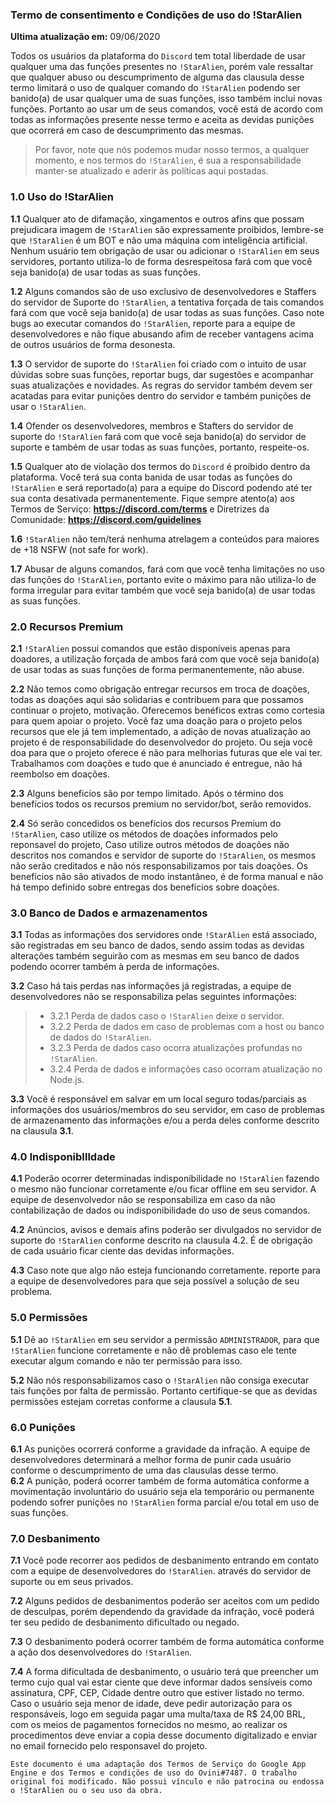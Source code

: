 ### Termo de consentimento e Condições de uso do !StarAlien
**Ultima atualização em:** 09/06/2020

Todos os usuários da plataforma do `Discord` tem total liberdade de usar qualquer uma das funções 
presentes no `!StarAlien`, porém vale ressaltar que qualquer abuso ou descumprimento de alguma das clausula 
desse termo limitará o uso de qualquer comando do `!StarAlien` podendo ser banido(a) de usar 
qualquer uma de suas funções, isso também inclui novas funções. Portanto ao usar um de seus comandos, você está de acordo com todas as informações presente 
nesse termo e aceita as devidas punições que ocorrerá em caso de descumprimento das mesmas.

> Por favor, note que nós podemos mudar nosso termos, a qualquer momento, e nos termos do `!StarAlien`, é sua a responsabilidade manter-se atualizado e aderir às políticas aqui postadas.

### 1.0 Uso do !StarAlien
**1.1** Qualquer ato de difamação, xingamentos e outros afins que possam prejudicara imagem de 
`!StarAlien` são expressamente proibidos, lembre-se que `!StarAlien` é um BOT e não uma máquina com 
inteligência artificial. Nenhum usuário tem obrigação de usar ou adicionar o `!StarAlien` em seus 
servidores, portanto utiliza-lo de forma desrespeitosa fará com que você seja banido(a) de usar 
todas as suas funções.

**1.2** Alguns comandos são de uso exclusivo de desenvolvedores e Staffers do servidor de Suporte do 
`!StarAlien`, a tentativa forçada de tais comandos fará com que você seja banido(a) de usar todas as suas 
funções. Caso note bugs ao executar comandos do `!StarAlien`, reporte para a equipe de desenvolvedores 
e não fique abusando afim de receber vantagens acima de outros usuários de forma desonesta.

**1.3** O servidor de suporte do `!StarAlien` foi criado com o intuito de usar dúvidas sobre suas funções, reportar bugs, dar sugestões e acompanhar suas atualizações e novidades. As regras do servidor 
também devem ser acatadas para evitar punições dentro do servidor e também punições de usar o `!StarAlien`.

**1.4** Ofender os desenvolvedores, membros e Stafters do servidor de suporte do `!StarAlien` fará com que 
você seja banido(a) do servidor de suporte e também de usar todas as suas funções, portanto, 
respeite-os.

**1.5** Qualquer ato de violação dos termos do `Discord` é proibido dentro da plataforma. Você terá sua 
conta banida de usar todas as funções do `!StarAlien` e será reportado(a) para a equipe do Discord 
podendo até ter sua conta desativada permanentemente. Fique sempre atento(a) aos Termos de 
Serviço: __https://discord.com/terms__ e Diretrizes da Comunidade: __https://discord.com/guidelines__

**1.6** `!StarAlien` não tem/terá nenhuma atrelagem a conteúdos para maiores de +18 NSFW (not safe for work).

**1.7** Abusar de alguns comandos, fará com que você tenha limitações no uso das funções do `!StarAlien`, 
portanto evite o máximo para não utiliza-lo de forma irregular para evitar também que você seja 
banido(a) de usar todas as suas funções.

### 2.0 Recursos Premium
**2.1** `!StarAlien` possui comandos que estão disponíveis apenas para doadores, a utilização forçada 
de ambos fará com que você seja banido(a) de usar todas as suas funções de forma 
permanentemente, não abuse.

**2.2** Não temos como obrigação entregar recursos em troca de doações, todas as doações aqui são solidarias e contribuem para que possamos continuar o projeto, motivação.
Oferecemos benéficos extras como cortesia para quem apoiar o projeto. Você faz uma doação para o projeto pelos recursos que ele já tem implementado, a adição de novas atualização ao projeto é de responsabilidade do desenvolvedor do projeto. Ou seja você doa para que o projeto oferece é não para melhorias futuras que ele vai ter. 
Trabalhamos com doações e tudo que é anunciado é entregue, não há reembolso em doações.

**2.3** Alguns beneficios são por tempo limitado. Após o término dos benefícios 
todos os recursos premium no servidor/bot, serão removidos.

**2.4** Só serão concedidos os benefícios dos recursos Premium do `!StarAlien`, caso utilize os métodos de 
doações informados pelo reponsavel do projeto, Caso utilize outros métodos de doações não descritos nos comandos e 
servidor de suporte do `!StarAlien`, os mesmos não serão creditados e não nós responsabilizamos por tais 
doações. Os benefícios não são ativados de modo instantâneo, é de forma manual e não há tempo definido sobre entregas dos benefícios sobre doações.

### 3.0 Banco de Dados e armazenamentos
**3.1** Todas as informações dos servidores onde `!StarAlien` está associado, são registradas em seu banco 
de dados, sendo assim todas as devidas alterações também seguirão com as mesmas em seu 
banco de dados podendo ocorrer também à perda de informações.

**3.2** Caso há tais perdas nas informações já registradas, a equipe de desenvolvedores não se 
responsabiliza pelas seguintes informações:

> * 3.2.1 Perda de dados caso o `!StarAlien` deixe o servidor.
> * 3.2.2 Perda de dados em caso de problemas com a host ou banco de dados do `!StarAlien`.
> * 3.2.3 Perda de dados caso ocorra atualizações profundas no `!StarAlien`.
> * 3.2.4 Perda de dados e informações caso ocorram atualização no Node.js.

**3.3** Você é responsável em salvar em um local seguro todas/parciais as informações dos 
usuários/membros do seu servidor, em caso de problemas de armazenamento das informações e/ou 
a perda deles conforme descrito na clausula **3.1**.

### 4.0 IndisponibIlldade
**4.1** Poderão ocorrer determinadas indisponibilidade no `!StarAlien` fazendo o mesmo não funcionar 
corretamente e/ou ficar offline em seu servidor. A equipe de desenvolvedor não se responsabiliza 
em caso da não contabilização de dados ou indisponibilidade do uso de seus comandos.

**4.2** Anúncios, avisos e demais afins poderão ser divulgados no servidor de suporte do `!StarAlien` 
conforme descrito na clausula 4.2. É de obrigação de cada usuário ficar ciente das devidas 
informações.

**4.3** Caso note que algo não esteja funcionando corretamente. reporte para a equipe de 
desenvolvedores para que seja possível a solução de seu problema.

### 5.0 Permissões
**5.1** Dê ao `!StarAlien` em seu servidor a permissão ``ADMINISTRADOR``, para que 
`!StarAlien` funcione corretamente e não dê problemas caso ele tente executar algum comando e não ter 
permissão para isso.

**5.2** Não nós responsabilizamos caso o `!StarAlien` não consiga executar tais funções por falta de permissão. 
Portanto certifique-se que as devidas permissões estejam corretas conforme a clausula **5.1**.

### 6.0 Punições 

**6.1** As punições ocorrerá conforme a gravidade da infração. A equipe de desenvolvedores determinará a melhor forma de punir cada usuário conforme o descumprimento de uma das clausulas desse termo.  
**6.2** A punição, poderá ocorrer também de forma automática conforme a movimentação involuntário do usuário seja ela temporário ou permanente podendo sofrer punições no `!StarAlien` forma  parcial e/ou total em uso de suas funções. 

### 7.0 Desbanimento 
**7.1** Você pode recorrer aos pedidos de desbanimento entrando em contato com a equipe de desenvolvedores do `!StarAlien`. através do servidor de suporte ou em seus privados. 

**7.2** Alguns pedidos de desbanimentos poderão ser aceitos com um pedido de desculpas, porém dependendo da gravidade da infração, você poderá ter seu pedido de desbanimento dificultado ou negado. 

**7.3** O desbanimento poderá ocorrer também de forma automática conforme a ação dos desenvolvedores do `!StarAlien`. 

**7.4** A forma dificultada de desbanimento, o usuário terá que preencher um termo cujo qual vai estar ciente que deve informar dados sensíveis como  assinatura, CPF, CEP, Cidade dentre outro que estiver listado no termo. 
Caso o usuário seja menor de idade, deve pedir autorização para os responsáveis, logo em seguida pagar uma multa/taxa de R$ 24,00 BRL, com os meios de pagamentos fornecidos no mesmo, ao realizar os procedimentos deve enviar a copia desse documento digitalizado e enviar no email fornecido pelo responsavel do projeto.

`Este documento é uma adaptação dos Termos de Serviço do Google App Engine e dos Termos e condições de uso do Ovini#7487. O trabalho original foi modificado. Não possui vínculo e não patrocina ou endossa o !StarAlien ou o seu uso da obra.`
